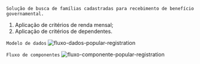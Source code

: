 ```Solução de busca de famílias cadastradas para recebimento de benefício governamental.```
   1. Aplicação de critérios de renda mensal;
   2. Aplicação de critérios de dependentes.

```Modelo de dados```
![fluxo-dados-popular-registration](https://github.com/marlonamorim/programa-beneficio-governo/assets/36924662/3417c082-8094-4385-8bd2-78f215e433db)

```Fluxo de componentes```
![fluxo-componente-popular-registration](https://github.com/marlonamorim/programa-beneficio-governo/assets/36924662/d4d398db-3917-4ee4-ab0d-a04102d58fde)
